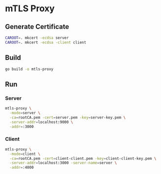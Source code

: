 # mTLS Proxy

## Generate Certificate

```sh
CAROOT=. mkcert -ecdsa server
CAROOT=. mkcert -ecdsa -client client
```

## Build

```sh
go build -o mtls-proxy
```

## Run

### Server

```sh
mtls-proxy \
  -mode=server \
  -ca=rootCA.pem -cert=server.pem -key=server-key.pem \
  -server-addr=localhost:9000 \
  -addr=:3000
```

### Client

```sh
mtls-proxy \
  -mode=client \
  -ca=rootCA.pem -cert=client-client.pem -key=client-client-key.pem \
  -server-addr=localhost:3000 -server-name=server \
  -addr=:4000
```
